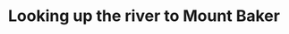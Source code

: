 ---
title: "Looking up the river to Mount Baker"
opposite:
  - Looking down the river near Deming
picture: "/assets/camera-roll/2018/03/2018-03-06-looking-up-the-river-to-mount-baker/20180306_194838346_iOS.jpg"
thumbnail: "/assets/camera-roll/2018/03/2018-03-06-looking-up-the-river-to-mount-baker/20180306_194838346_iOS-thumbnail.jpg"
tags:
  - looking up
  - Nooksack River
  - Mount Baker
  - photograph  
---